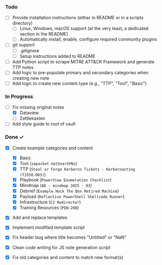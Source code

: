 ### Todo

- [ ] Provide installation instructions (either in README or in a scripts directory)
  - [ ] Linux, Windows, macOS support (at the very least, a dedicated section in the README)
  - [ ] Automatically install, enable, configure required community plugins
- [ ] git support
  - [ ] .gitignore
  - [ ] Setup instructions added to README
- [ ] Add Python script to scrape MITRE ATT&CK Framework and generate TTP notes
- [ ] Add logic to pre-populate primary and secondary categories when creating new note
- [ ] Add logic to create new content type (e.g., "TTP", "Tool", "Basic")

### In Progress

- [ ] Fix missing original notes
  - [x] Dataview
  - [ ] Zettlekasten
- [ ] Add style guide to root of vault

### Done ✓

- [x] Create example categories and content
  - [x] Basic
  - [x] Tool (`impacket-GetUserSPNs`)
  - [x] TTP (`Steal or Forge Kerberos Tickets - Kerberoasting (T1558.003)`)
  - [x] Playbook (`PowerView Enumeration Checklist`)
  - [x] Mindmap (`AD - mindmap 2025 - 03`)
  - [x] Debrief (`Example Hack The Box Retired Machine`)
  - [x] Payload (`Reflective PowerShell Shellcode Runner`)
  - [x] Infrastructure (`C2 Redirector`)
  - [x] Training Resources (`PEN-200`)
- [x] Add and replace templates
- [x] Implement modified template script
- [x] Fix header bug where title becomes "Untitled" or "NaN"
- [x] Clean code writing for JS note generation script
- [x] Fix old categories and content to match new format(s)

